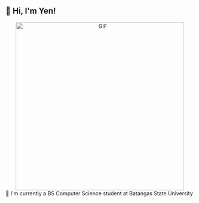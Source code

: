 ## 🪻 Hi, I'm Yen!

<div align="center">
  <img src="https://github.com/Anmol-Baranwal/Cool-GIFs-For-GitHub/assets/74038190/231375ce-58a3-4c3b-85c8-44ea51d1318f" alt="GIF" width="450" />
</div>
🪻 I'm currently a BS Computer Science student at Batangas State University
